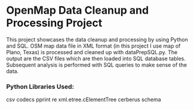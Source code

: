 
# OpenMap Data Cleanup and Processing Project

This project showcases the data cleanup and processing by using Python and SQL. OSM map data file in XML format (in this project I use map of Plano, Texas) is processed and cleaned up with dataPrepSQL.py. The output are the CSV files which are then loaded into SQL database tables.
Subsequent analysis is performed with SQL queries to make sense of the data.

### Python Libraries Used:
csv
codecs
pprint
re
xml.etree.cElementTree
cerberus
schema
